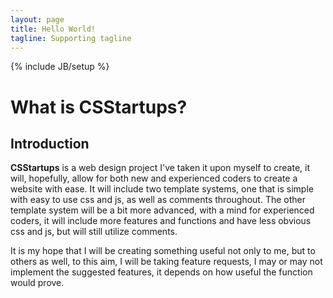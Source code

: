 ```yaml
---
layout: page
title: Hello World!
tagline: Supporting tagline
---
```

{% include JB/setup %}

# What is CSStartups?

## Introduction

**CSStartups** is a web design project I've taken it upon myself to create, it will, hopefully, allow for both new and experienced coders to create a website with ease. It will include two template systems, one that is simple with easy to use css and js, as well as comments throughout. The other template system will be a bit more advanced, with a mind for experienced coders, it will include more features and functions and have less obvious css and js, but will still utilize comments.

It is my hope that I will be creating something useful not only to me, but to others as well, to this aim, I will be taking feature requests, I may or may not implement the suggested features, it depends on how useful the function would prove.